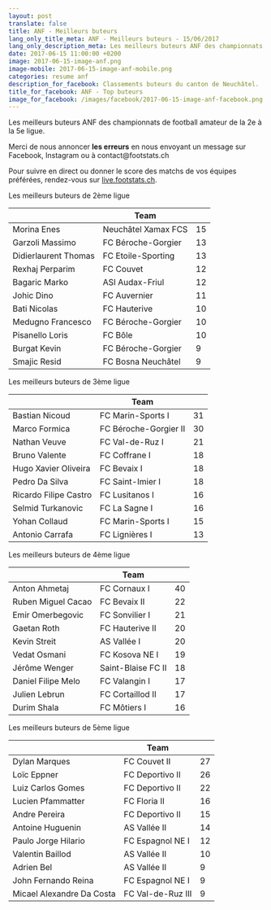```yaml
---
layout: post
translate: false
title: ANF - Meilleurs buteurs
lang_only_title_meta: ANF - Meilleurs buteurs - 15/06/2017
lang_only_description_meta: Les meilleurs buteurs ANF des championnats de football amateur de la 2e à la 5e ligue - 15/06/2017
date: 2017-06-15 11:00:00 +0200
image: 2017-06-15-image-anf.png
image-mobile: 2017-06-15-image-anf-mobile.png
categories: resume anf
description_for_facebook: Classements buteurs du canton de Neuchâtel.
title_for_facebook: ANF - Top buteurs
image_for_facebook: /images/facebook/2017-06-15-image-anf-facebook.png
---
```

<p>Les meilleurs buteurs ANF des championnats de football amateur de la 2e à la 5e ligue.</p>
<p>Merci de nous annoncer <b>les erreurs</b> en nous envoyant un message sur Facebook, Instagram ou à contact@footstats.ch</p>
<p>Pour suivre en direct ou donner le score des matchs de vos équipes préférées, rendez-vous sur <a href='http://live.footstats.ch'>live.footstats.ch</a>.</p>

<p>Les meilleurs buteurs de 2ème ligue</p><table class="table"><thead><tr><th><i class="fa fa-male"></i></th><th>Team</th><th><i class="fa fa-futbol-o"></i></th></tr></thead><tbody><tr><td>Morina Enes</td><td>Neuchâtel Xamax FCS</td><td>15</td></tr><tr><td>Garzoli Massimo</td><td>FC Béroche-Gorgier</td><td>13</td></tr><tr><td>Didierlaurent Thomas</td><td>FC Etoile-Sporting</td><td>13</td></tr><tr><td>Rexhaj Perparim</td><td>FC Couvet</td><td>12</td></tr><tr><td>Bagaric Marko</td><td>ASI Audax-Friul</td><td>12</td></tr><tr><td>Johic Dino</td><td>FC Auvernier</td><td>11</td></tr><tr><td>Bati Nicolas</td><td>FC Hauterive</td><td>10</td></tr><tr><td>Medugno Francesco</td><td>FC Béroche-Gorgier</td><td>10</td></tr><tr><td>Pisanello Loris</td><td>FC Bôle</td><td>10</td></tr><tr><td>Burgat Kevin</td><td>FC Béroche-Gorgier</td><td>9</td></tr><tr><td>Smajic Resid</td><td>FC Bosna Neuchâtel</td><td>9</td></tr></tbody></table><p>Les meilleurs buteurs de 3ème ligue</p><table class="table"><thead><tr><th><i class="fa fa-male"></i></th><th>Team</th><th><i class="fa fa-futbol-o"></i></th></tr></thead><tbody><tr><td>Bastian Nicoud</td><td>FC Marin-Sports I</td><td>31</td></tr><tr><td>Marco Formica</td><td>FC Béroche-Gorgier II</td><td>30</td></tr><tr><td>Nathan Veuve</td><td>FC Val-de-Ruz I</td><td>21</td></tr><tr><td>Bruno Valente</td><td>FC Coffrane I</td><td>18</td></tr><tr><td>Hugo Xavier Oliveira</td><td>FC Bevaix I</td><td>18</td></tr><tr><td>Pedro Da Silva</td><td>FC Saint-Imier I</td><td>18</td></tr><tr><td>Ricardo Filipe Castro</td><td>FC Lusitanos I</td><td>16</td></tr><tr><td>Selmid Turkanovic</td><td>FC La Sagne I</td><td>16</td></tr><tr><td>Yohan Collaud</td><td>FC Marin-Sports I</td><td>15</td></tr><tr><td>Antonio Carrafa</td><td>FC Lignières I</td><td>13</td></tr></tbody></table><p>Les meilleurs buteurs de 4ème ligue</p><table class="table"><thead><tr><th><i class="fa fa-male"></i></th><th>Team</th><th><i class="fa fa-futbol-o"></i></th></tr></thead><tbody><tr><td>Anton Ahmetaj</td><td>FC Cornaux I</td><td>40</td></tr><tr><td>Ruben Miguel Cacao</td><td>FC Bevaix II</td><td>22</td></tr><tr><td>Emir Omerbegovic</td><td>FC Sonvilier I</td><td>21</td></tr><tr><td>Gaetan Roth</td><td>FC Hauterive II</td><td>20</td></tr><tr><td>Kevin Streit</td><td>AS Vallée I</td><td>20</td></tr><tr><td>Vedat Osmani</td><td>FC Kosova NE I</td><td>19</td></tr><tr><td>Jérôme Wenger</td><td>Saint-Blaise FC II</td><td>18</td></tr><tr><td>Daniel Filipe Melo</td><td>FC Valangin I</td><td>17</td></tr><tr><td>Julien Lebrun</td><td>FC Cortaillod II</td><td>17</td></tr><tr><td>Durim Shala</td><td>FC Môtiers I</td><td>16</td></tr></tbody></table><p>Les meilleurs buteurs de 5ème ligue</p><table class="table"><thead><tr><th><i class="fa fa-male"></i></th><th>Team</th><th><i class="fa fa-futbol-o"></i></th></tr></thead><tbody><tr><td>Dylan Marques</td><td>FC Couvet II</td><td>27</td></tr><tr><td>Loïc Eppner</td><td>FC Deportivo II</td><td>26</td></tr><tr><td>Luiz Carlos Gomes</td><td>FC Deportivo II</td><td>22</td></tr><tr><td>Lucien Pfammatter</td><td>FC Floria II</td><td>16</td></tr><tr><td>Andre Pereira</td><td>FC Deportivo II</td><td>15</td></tr><tr><td>Antoine Huguenin</td><td>AS Vallée II</td><td>14</td></tr><tr><td>Paulo Jorge Hilario</td><td>FC Espagnol NE I</td><td>12</td></tr><tr><td>Valentin Baillod</td><td>AS Vallée II</td><td>10</td></tr><tr><td>Adrien Bel</td><td>AS Vallée II</td><td>9</td></tr><tr><td>John Fernando Reina</td><td>FC Espagnol NE I</td><td>9</td></tr><tr><td>Micael Alexandre Da Costa</td><td>FC Val-de-Ruz III</td><td>9</td></tr></tbody></table>